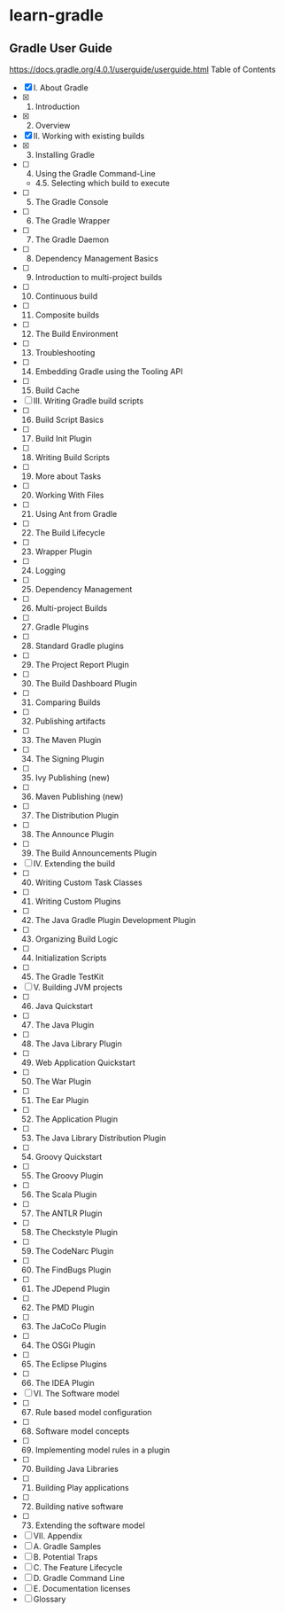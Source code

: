 # learn-gradle
##  Gradle User Guide
https://docs.gradle.org/4.0.1/userguide/userguide.html
Table of Contents
- [x] I. About Gradle
- [x] 1. Introduction
- [x] 2. Overview
- [x] II. Working with existing builds
- [x] 3. Installing Gradle
- [ ] 4. Using the Gradle Command-Line
	- 4.5. Selecting which build to execute
- [ ] 5. The Gradle Console
- [ ] 6. The Gradle Wrapper
- [ ] 7. The Gradle Daemon
- [ ] 8. Dependency Management Basics
- [ ] 9. Introduction to multi-project builds
- [ ] 10. Continuous build
- [ ] 11. Composite builds
- [ ] 12. The Build Environment
- [ ] 13. Troubleshooting
- [ ] 14. Embedding Gradle using the Tooling API
- [ ] 15. Build Cache
- [ ] III. Writing Gradle build scripts
- [ ] 16. Build Script Basics
- [ ] 17. Build Init Plugin
- [ ] 18. Writing Build Scripts
- [ ] 19. More about Tasks
- [ ] 20. Working With Files
- [ ] 21. Using Ant from Gradle
- [ ] 22. The Build Lifecycle
- [ ] 23. Wrapper Plugin
- [ ] 24. Logging
- [ ] 25. Dependency Management
- [ ] 26. Multi-project Builds
- [ ] 27. Gradle Plugins
- [ ] 28. Standard Gradle plugins
- [ ] 29. The Project Report Plugin
- [ ] 30. The Build Dashboard Plugin
- [ ] 31. Comparing Builds
- [ ] 32. Publishing artifacts
- [ ] 33. The Maven Plugin
- [ ] 34. The Signing Plugin
- [ ] 35. Ivy Publishing (new)
- [ ] 36. Maven Publishing (new)
- [ ] 37. The Distribution Plugin
- [ ] 38. The Announce Plugin
- [ ] 39. The Build Announcements Plugin
- [ ] IV. Extending the build
- [ ] 40. Writing Custom Task Classes
- [ ] 41. Writing Custom Plugins
- [ ] 42. The Java Gradle Plugin Development Plugin
- [ ] 43. Organizing Build Logic
- [ ] 44. Initialization Scripts
- [ ] 45. The Gradle TestKit
- [ ] V. Building JVM projects
- [ ] 46. Java Quickstart
- [ ] 47. The Java Plugin
- [ ] 48. The Java Library Plugin
- [ ] 49. Web Application Quickstart
- [ ] 50. The War Plugin
- [ ] 51. The Ear Plugin
- [ ] 52. The Application Plugin
- [ ] 53. The Java Library Distribution Plugin
- [ ] 54. Groovy Quickstart
- [ ] 55. The Groovy Plugin
- [ ] 56. The Scala Plugin
- [ ] 57. The ANTLR Plugin
- [ ] 58. The Checkstyle Plugin
- [ ] 59. The CodeNarc Plugin
- [ ] 60. The FindBugs Plugin
- [ ] 61. The JDepend Plugin
- [ ] 62. The PMD Plugin
- [ ] 63. The JaCoCo Plugin
- [ ] 64. The OSGi Plugin
- [ ] 65. The Eclipse Plugins
- [ ] 66. The IDEA Plugin
- [ ] VI. The Software model
- [ ] 67. Rule based model configuration
- [ ] 68. Software model concepts
- [ ] 69. Implementing model rules in a plugin
- [ ] 70. Building Java Libraries
- [ ] 71. Building Play applications
- [ ] 72. Building native software
- [ ] 73. Extending the software model
- [ ] VII. Appendix
- [ ] A. Gradle Samples
- [ ] B. Potential Traps
- [ ] C. The Feature Lifecycle
- [ ] D. Gradle Command Line
- [ ] E. Documentation licenses
- [ ] Glossary
